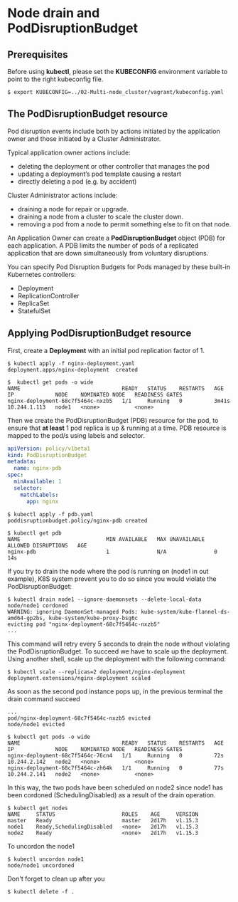 # Node drain and PodDisruptionBudget

## Prerequisites

Before using **kubectl**, please set the **KUBECONFIG** environment variable to point to the right kubeconfig file.

```console
$ export KUBECONFIG=../02-Multi-node_cluster/vagrant/kubeconfig.yaml
```

## The PodDisruptionBudget resource

Pod disruption events include both by actions initiated by the application owner and those initiated by a Cluster Administrator. 

Typical application owner actions include:
- deleting the deployment or other controller that manages the pod
- updating a deployment’s pod template causing a restart
- directly deleting a pod (e.g. by accident)

Cluster Administrator actions include:
- draining a node for repair or upgrade.
- draining a node from a cluster to scale the cluster down.
- removing a pod from a node to permit something else to fit on that node.

An Application Owner can create a **PodDisruptionBudget** object (PDB) for each application. A PDB limits the number of pods of a replicated application that are down simultaneously from voluntary disruptions.

You can specify Pod Disruption Budgets for Pods managed by these built-in Kubernetes controllers:

- Deployment
- ReplicationController
- ReplicaSet
- StatefulSet

## Applying PodDisruptionBudget resource

First, create a **Deployment** with an initial pod replication factor of 1.

```console
$ kubectl apply -f nginx-deployment.yaml 
deployment.apps/nginx-deployment  created
```

```console
$  kubectl get pods -o wide      
NAME                                READY   STATUS    RESTARTS   AGE     IP             NODE    NOMINATED NODE   READINESS GATES
nginx-deployment-68c7f5464c-nxzb5   1/1     Running   0          3m41s   10.244.1.113   node1   <none>           <none>
```

Then we create the PodDisruptionBudget (PDB) resource for the pod, to ensure that **at least** 1 pod replica is up & running at a time.
PDB resource is mapped to the pod/s using labels and selector.

```yaml
apiVersion: policy/v1beta1
kind: PodDisruptionBudget
metadata:
  name: nginx-pdb
spec:
  minAvailable: 1
  selector:
    matchLabels:
      app: nginx
```

```console
$ kubectl apply -f pdb.yaml 
poddisruptionbudget.policy/nginx-pdb created
```

```console
$ kubectl get pdb
NAME                           MIN AVAILABLE   MAX UNAVAILABLE   ALLOWED DISRUPTIONS   AGE
nginx-pdb                      1               N/A               0                     14s
```

If you try to drain the node where the pod is running on (node1 in out example), K8S system prevent you to do so since you would violate the PodDisruptionBudget:

```console
$ kubectl drain node1 --ignore-daemonsets --delete-local-data
node/node1 cordoned
WARNING: ignoring DaemonSet-managed Pods: kube-system/kube-flannel-ds-amd64-gp2bs, kube-system/kube-proxy-bsg6c
evicting pod "nginx-deployment-68c7f5464c-nxzb5"
...
```
This command will retry every 5 seconds to drain the node without violating the PodDisruptionBudget. To succeed we have to scale up the deployment.
Using another shell, scale up the deployment with the following command:

```console
$ kubectl scale --replicas=2 deployment/nginx-deployment
deployment.extensions/nginx-deployment scaled
```

As soon as the second pod instance pops up, in the previous terminal the drain command succeed

```console
...
pod/nginx-deployment-68c7f5464c-nxzb5 evicted
node/node1 evicted
```

```console
$ kubectl get pods -o wide        
NAME                                READY   STATUS    RESTARTS   AGE   IP             NODE    NOMINATED NODE   READINESS GATES
nginx-deployment-68c7f5464c-76cn4   1/1     Running   0          72s   10.244.2.142   node2   <none>           <none>
nginx-deployment-68c7f5464c-zh64k   1/1     Running   0          77s   10.244.2.141   node2   <none>           <none>
```

In this way, the two pods have been scheduled on node2 since node1 has been cordoned (SchedulingDisabled) as a result of the drain operation.

```console
$ kubectl get nodes
NAME     STATUS                     ROLES    AGE     VERSION
master   Ready                      master   2d17h   v1.15.3
node1    Ready,SchedulingDisabled   <none>   2d17h   v1.15.3
node2    Ready                      <none>   2d17h   v1.15.3
```

To uncordon the node1

```console
$ kubectl uncordon node1
node/node1 uncordoned
```

Don't forget to clean up after you

```console
$ kubectl delete -f .
```


